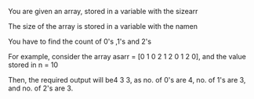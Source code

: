 You are given an array, stored in a variable with the sizearr

The size of the array is stored in a variable with the namen

You have to find the count of 0's ,1's and 2's

For example, consider the array asarr = [0 1 0 2 1 2 0 1 2 0], and the value stored in n = 10

Then, the required output will be4 3 3, as no. of 0's are 4, no. of 1's are 3, and no. of 2's are 3.


